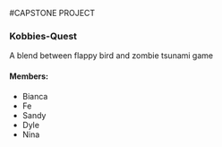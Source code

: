 #CAPSTONE PROJECT

### Kobbies-Quest
A blend between flappy bird and zombie tsunami game

#### Members:
+ Bianca
+ Fe
+ Sandy
+ Dyle
+ Nina
